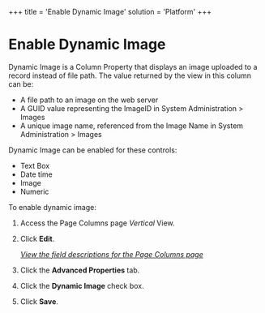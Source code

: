 +++
title = 'Enable Dynamic Image'
solution = 'Platform'
+++

# Enable Dynamic Image

Dynamic Image is a Column Property that displays an image uploaded to a
record instead of file path. The value returned by the view in this
column can be:

  - A file path to an image on the web server
  - A GUID value representing the ImageID in System Administration \>
    Images
  - A unique image name, referenced from the Image Name in System
    Administration \> Images

Dynamic Image can be enabled for these controls:

  - Text Box
  - Date time
  - Image
  - Numeric

To enable dynamic image:

1.  <span id="Column Properties Navigation" class="popUpLink">Access the
    Page Columns page</span> *Vertical* View.

2.  Click **Edit**.
    
    *[View the field descriptions for the Page Columns
    page](../Sys_Admin/Page_Desc/Page_Columns_H)*

3.  Click the **Advanced Properties** tab.

4.  Click the **Dynamic Image** check box.

5.  Click **Save**.
